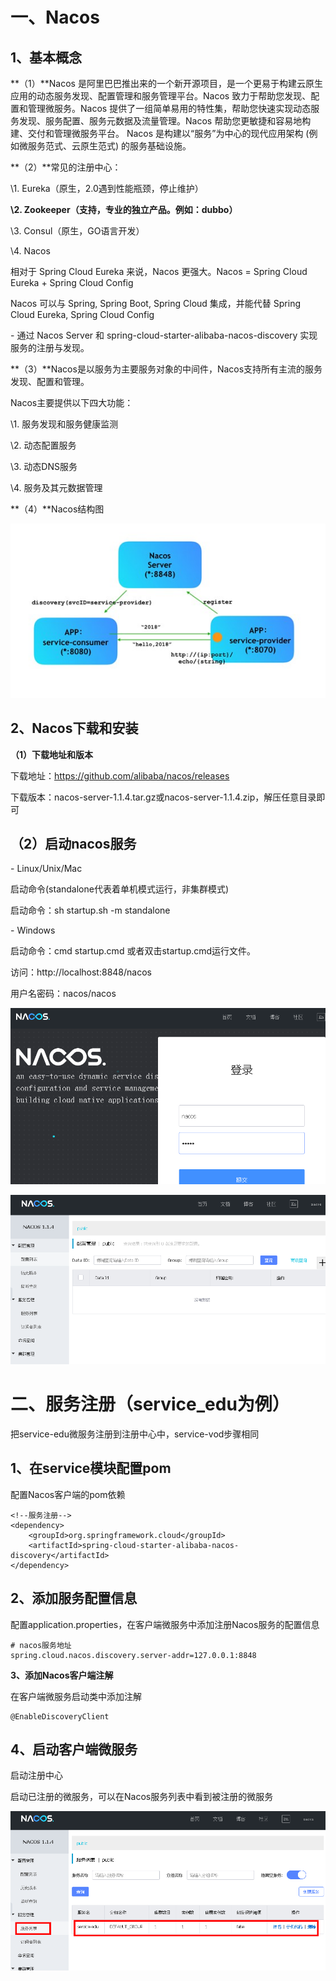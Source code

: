 # 一、Nacos

## 1、基本概念

**（1）**Nacos 是阿里巴巴推出来的一个新开源项目，是一个更易于构建云原生应用的动态服务发现、配置管理和服务管理平台。Nacos 致力于帮助您发现、配置和管理微服务。Nacos 提供了一组简单易用的特性集，帮助您快速实现动态服务发现、服务配置、服务元数据及流量管理。Nacos 帮助您更敏捷和容易地构建、交付和管理微服务平台。 Nacos 是构建以“服务”为中心的现代应用架构 (例如微服务范式、云原生范式) 的服务基础设施。



**（2）**常见的注册中心：

\1. Eureka（原生，2.0遇到性能瓶颈，停止维护）

**\2. Zookeeper（支持，专业的独立产品。例如：dubbo）**

\3. Consul（原生，GO语言开发）

\4. Nacos

相对于 Spring Cloud Eureka 来说，Nacos 更强大。Nacos = Spring Cloud Eureka + Spring Cloud Config

 Nacos 可以与 Spring, Spring Boot, Spring Cloud 集成，并能代替 Spring Cloud Eureka, Spring Cloud Config

\- 通过 Nacos Server 和 spring-cloud-starter-alibaba-nacos-discovery 实现服务的注册与发现。



**（3）**Nacos是以服务为主要服务对象的中间件，Nacos支持所有主流的服务发现、配置和管理。

Nacos主要提供以下四大功能：

\1. 服务发现和服务健康监测

\2. 动态配置服务

\3. 动态DNS服务

\4. 服务及其元数据管理

**（4）**Nacos结构图

![img](12.服务注册nacos.assets/6e5b55f7-3252-4dea-81e9-e0ffd86987b4.jpg)

## 2、Nacos下载和安装

**（1）下载地址和版本**

下载地址：https://github.com/alibaba/nacos/releases

下载版本：nacos-server-1.1.4.tar.gz或nacos-server-1.1.4.zip，解压任意目录即可

## （2）启动nacos服务

\- Linux/Unix/Mac

启动命令(standalone代表着单机模式运行，非集群模式)

启动命令：sh startup.sh -m standalone

 

\- Windows

启动命令：cmd startup.cmd 或者双击startup.cmd运行文件。

访问：http://localhost:8848/nacos

用户名密码：nacos/nacos



![img](12.服务注册nacos.assets/61a73801-aa89-43d2-ae67-1f66e9e862e2.png)

![img](12.服务注册nacos.assets/70fbe767-f4fa-4c31-ac9f-b6b5adba6377.png)

# 二、服务注册（service_edu为例）

把service-edu微服务注册到注册中心中，service-vod步骤相同

## 1、在service模块配置pom

配置Nacos客户端的pom依赖

 

```
<!--服务注册-->
<dependency>
    <groupId>org.springframework.cloud</groupId>
    <artifactId>spring-cloud-starter-alibaba-nacos-discovery</artifactId>
</dependency>
```

## 2、添加服务配置信息

配置application.properties，在客户端微服务中添加注册Nacos服务的配置信息

 

```
# nacos服务地址
spring.cloud.nacos.discovery.server-addr=127.0.0.1:8848
```

**3、添加Nacos客户端注解**

在客户端微服务启动类中添加注解

 

```
@EnableDiscoveryClient
```

## **4、启动客户端微服务**

启动注册中心

启动已注册的微服务，可以在Nacos服务列表中看到被注册的微服务

![img](12.服务注册nacos.assets/e61822a5-f8db-4ea3-b54e-df6ee00b886e.png)